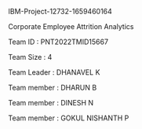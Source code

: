 IBM-Project-12732-1659460164

Corporate Employee Attrition Analytics

Team ID : PNT2022TMID15667

Team Size : 4

Team Leader : DHANAVEL K

Team member : DHARUN B

Team member : DINESH N

Team member : GOKUL NISHANTH P
